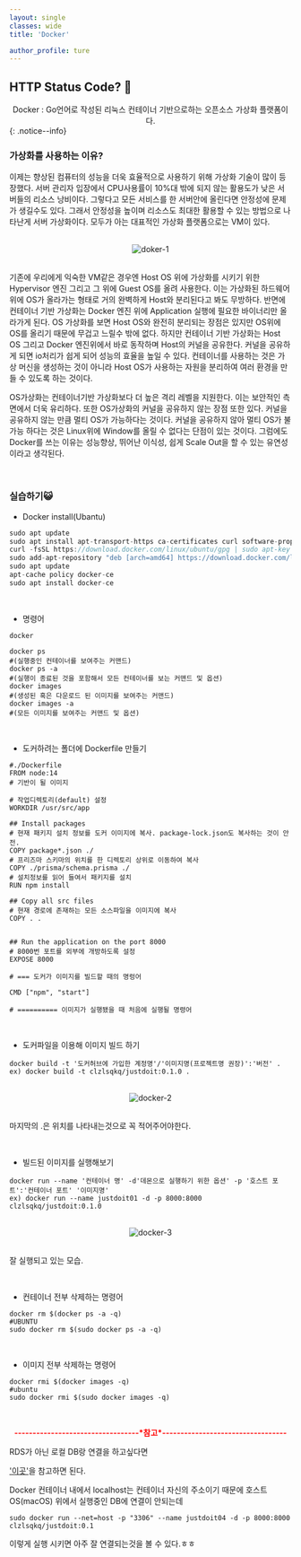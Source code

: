 ```yaml
---
layout: single
classes: wide
title: 'Docker'

author_profile: ture
---
```


## HTTP Status Code? 💯

<center>Docker : Go언어로 작성된 리눅스 컨테이너 기반으로하는 오픈소스 가상화 플랫폼이다.</center>
{: .notice--info}

### 가상화를 사용하는 이유?

이제는 향상된 컴퓨터의 성능을 더욱 효율적으로 사용하기 위해 가상화 기술이 많이 등장했다.
서버 관리자 입장에서 CPU사용률이 10%대 밖에 되지 않는 활용도가 낮은 서버들의 리소스 낭비이다. 그렇다고 모든 서비스를 한 서버안에 올린다면 안정성에 문제가 생길수도 있다. 그래서 안정성을 높이며 리소스도 최대한 활용할 수 있는 방법으로 나타난게 서버 가상화이다. 모두가 아는 대표적인 가상화 플랫폼으로는 VM이 있다.

<br>
<center><img src="../images/2021-10-27-first/doker-1.png" alt="doker-1" /></center>
<br>

기존에 우리에게 익숙한 VM같은 경우엔 Host OS 위에 가상화를 시키기 위한 Hypervisor 엔진 그리고 그 위에 Guest OS를 올려 사용한다. 이는 가상화된 하드웨어 위에 OS가 올라가는 형태로 거의 완벽하게 Host와 분리된다고 봐도 무방하다. 반면에 컨테이너 기반 가상화는 Docker 엔진 위에 Application 실행에 필요한 바이너리만 올라가게 된다. OS 가상화를 보면 Host OS와 완전히 분리되는 장점은 있지만 OS위에 OS를 올리기 때문에 무겁고 느릴수 밖에 없다. 하지만 컨테이너 기반 가상화는 Host OS 그리고 Docker 엔진위에서 바로 동작하며 Host의 커널을 공유한다. 커널을 공유하게 되면 io처리가 쉽게 되어 성능의 효율을 높일 수 있다. 컨테이너를 사용하는 것은 가상 머신을 생성하는 것이 아니라 Host OS가 사용하는 자원을 분리하여 여러 환경을 만들 수 있도록 하는 것이다.

OS가상화는 컨테이너기반 가상화보다 더 높은 격리 레벨을 지원한다. 이는 보안적인 측면에서 더욱 유리하다.
또한 OS가상화의 커널을 공유하지 않는 장점 또한 있다. 커널을 공유하지 않는 만큼 멀티 OS가 가능하다는 것이다. 커널을 공유하지 않아 멀티 OS가 불가능 하다는 것은 Linux위에 Window를 올릴 수 없다는 단점이 있는 것이다. 그럼에도 Docker를 쓰는 이유는 성능향상, 뛰어난 이식성, 쉽게 Scale Out을 할 수 있는 유연성이라고 생각된다.

<br>

### 실습하기😺

- Docker install(Ubantu)

```java
sudo apt update
sudo apt install apt-transport-https ca-certificates curl software-properties-common
curl -fsSL https://download.docker.com/linux/ubuntu/gpg | sudo apt-key add -
sudo add-apt-repository "deb [arch=amd64] https://download.docker.com/linux/ubuntu bionic stable"
sudo apt update
apt-cache policy docker-ce
sudo apt install docker-ce
```

<br>

- 명령어

```
docker

docker ps
#(실행중인 컨테이너를 보여주는 커맨드)
docker ps -a
#(실행이 종료된 것을 포함해서 모든 컨테이너를 보는 커맨드 및 옵션)
docker images
#(생성된 혹은 다운로드 된 이미지를 보여주는 커맨드)
docker images -a
#(모든 이미지를 보여주는 커맨드 및 옵션)
```

<br>

- 도커하려는 폴더에 Dockerfile 만들기

```
#./Dockerfile
FROM node:14
# 기반이 될 이미지

# 작업디렉토리(default) 설정
WORKDIR /usr/src/app

## Install packages
# 현재 패키지 설치 정보를 도커 이미지에 복사. package-lock.json도 복사하는 것이 안전.
COPY package*.json ./
# 프리즈마 스키마의 위치를 한 디렉토리 상위로 이동하여 복사
COPY ./prisma/schema.prisma ./
# 설치정보를 읽어 들여서 패키지를 설치
RUN npm install

## Copy all src files
# 현재 경로에 존재하는 모든 소스파일을 이미지에 복사
COPY . .


## Run the application on the port 8000
# 8000번 포트를 외부에 개방하도록 설정
EXPOSE 8000

# === 도커가 이미지를 빌드할 때의 명렁어

CMD ["npm", "start"]

# ========== 이미지가 실행됐을 때 처음에 실행될 명령어
```

<br>

- 도커파일을 이용해 이미지 빌드 하기

```
docker build -t '도커허브에 가입한 계정명'/'이미지명(프로젝트명 권장)':'버전' .
ex) docker build -t clzlsqkq/justdoit:0.1.0 .
```

<br>
<center><img src="../images/2021-10-27-first/docker-2.png" alt="docker-2" /></center>
<br>

마지막의 .은 위치를 나타내는것으로 꼭 적어주어야한다.

<br>

- 빌드된 이미지를 실행해보기

```
docker run --name '컨테이너 명' -d'데몬으로 실행하기 위한 옵션' -p '호스트 포트':'컨테이너 포트' '이미지명'
ex) docker run --name justdoit01 -d -p 8000:8000 clzlsqkq/justdoit:0.1.0
```

<br>
<center><img src="../images/2021-10-27-first/docker-3.png" alt="docker-3" /></center>
<br>

잘 실행되고 있는 모습.

<br>

- 컨테이너 전부 삭제하는 명령어

```
docker rm $(docker ps -a -q)
#UBUNTU
sudo docker rm $(sudo docker ps -a -q)
```

<br>

- 이미지 전부 삭제하는 명령어

```
docker rmi $(docker images -q)
#ubuntu
sudo docker rmi $(sudo docker images -q)
```

<br>

<center><p style="font-weight:bold; color:red">----------------------------------*참고*----------------------------------</p></center>

RDS가 아닌 로컬 DB랑 연결을 하고싶다면

<a href="https://hoonpro.tistory.com/14">'이곳'</a>을 참고하면 된다.

Docker 컨테이너 내에서 localhost는 컨테이너 자신의 주소이기 때문에 호스트 OS(macOS) 위에서 실행중인 DB에 연결이 안되는데

```
sudo docker run --net=host -p "3306" --name justdoit04 -d -p 8000:8000 clzlsqkq/justdoit:0.1
```

이렇게 실행 시키면 아주 잘 연결되는것을 볼 수 있다.ㅎㅎ
